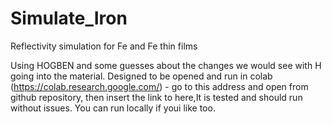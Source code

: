# Simulate_Iron
Reflectivity simulation for Fe and Fe thin films

Using HOGBEN and some guesses about the changes we would see with H going into the material. Designed to be opened and run in colab (https://colab.research.google.com/) - go to this address and open from github repository, then insert the link to here,It is tested and should run without issues. You can run locally if youi like too.
